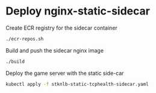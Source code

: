 # Deploy nginx-static-sidecar

Create ECR registry for the sidecar container

```bash
./ecr-repos.sh
```

Build and push the sidecar nginx image

```bash
./build
```

Deploy the game server with the static side-car

```bash
kubectl apply -f stknlb-static-tcphealth-sidecar.yaml
```

